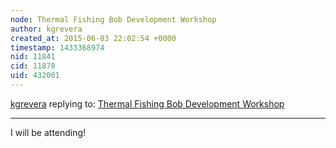 ```yaml
---
node: Thermal Fishing Bob Development Workshop
author: kgrevera
created_at: 2015-06-03 22:02:54 +0000
timestamp: 1433368974
nid: 11841
cid: 11878
uid: 432001
---
```




[kgrevera](../profile/kgrevera) replying to: [Thermal Fishing Bob Development Workshop](../notes/kgrevera/05-26-2015/thermal-fishing-bob-development-workshop)

----
I will be attending!